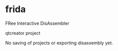 # frida

FRee Interactive DisAssembler

qtcreator project

No saving of projects or exporting disassembly yet.
